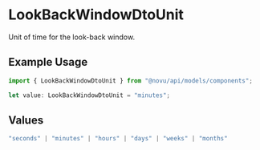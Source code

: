 # LookBackWindowDtoUnit

Unit of time for the look-back window.

## Example Usage

```typescript
import { LookBackWindowDtoUnit } from "@novu/api/models/components";

let value: LookBackWindowDtoUnit = "minutes";
```

## Values

```typescript
"seconds" | "minutes" | "hours" | "days" | "weeks" | "months"
```